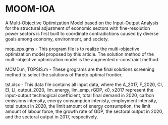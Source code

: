 # MOOM-IOA

A Multi-Objective Optimization Model based on the Input-Output Analysis for the structural adjustment of economic sectors with fine-resolution power sectors is first built to coordinate contradictions caused by diverse goals among economy, environment, and society.

mop_eps.gms - This program file is to realize the multi-objective optimization model proposed by this article. The solution method of the multi-objective optimization model is the augmented ε-constraint method.

MCMD.m, TOPSIS.m - These grograms are the final solutions screening method to select the solutions of Pareto optimal frontier.

tst.xlsx - This data file contains all input data,  where the A_2017, F_2020, CI, EI, LI, output_2020, lim_energy, lim_emp, rGDP, x0, x2017 represent the input-output technogical coefficient, total final demand in 2020, carbon emissions intensity, energy consumption intenisty, employment intensity, total output in 2020, the limit amount of energy consumption, the limit amount of labour force, the growth rate of GDP, the sectoral output in 2020, and the sectoral output in 2017, respectively.
